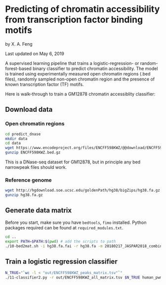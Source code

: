 # Predicting of chromatin accessibility from transcription factor binding motifs

by X. A. Feng

Last updated on May 6, 2019

A supervised learning pipeline that trains a logistic-regression- or random-forest-based binary classifier to predict chromatin accessibility. The model is trained using experimentally measured open chromatin regions (.bed files), randomly sampled non-open chromatin region and the presence of known transcription factor (TF) motifs.

Here is walk-through to train a GM12878 chromatin accessiblity classifier:

## Download data

### Open chromatin regions

```sh
cd predict_dnase
mkdir data
cd data
wget https://www.encodeproject.org/files/ENCFF598KWZ/@@download/ENCFF598KWZ.bed.gz
gunzip ENCFF598KWZ.bed.gz
```

This is a DNase-seq dataset for GM12878, but in principle any bed narrowpeak files should work.

### Reference genome

```sh
wget http://hgdownload.soe.ucsc.edu/goldenPath/hg38/bigZips/hg38.fa.gz
gunzip hg38.fa.gz
```

## Generate data matrix

Before you start, make sure you have `bedtools`, `fimo` installed. Python packages required can be found at `required_modules.txt`.

```sh
cd ..
export PATH=$PATH:$(pwd) # add the scripts to path 
./10-bed2mat.sh -i hg38.fa.fai -r hg38.fa -m 20180217_JASPAR2018_combined_matrices_31015_meme_human_537_TFs.txt -d human_pwm_ids_sorted.txt data/ENCFF598KWZ.bed out
```

## Train a logistic regression classifier

```sh
N_TRUE="`wc -l < "out/ENCFF598KWZ_peaks_matrix.tsv"`"
./11-classifier2.py -r out/ENCFF598KWZ_all_matrix.tsv $N_TRUE human_pwm_ids_sorted.txt lr out/ENCFF598KWZ_lr_results
```
